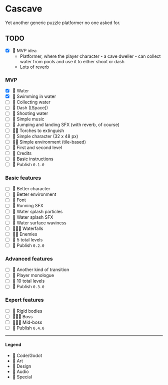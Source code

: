 # Cascave

Yet another generic puzzle platformer no one asked for.

## TODO

- [x] 💚 MVP idea
    - Platformer, where the player character - a cave dweller - can collect water from pools and use it to either shoot
      or dash
    - Lots of reverb

### MVP

- [x] 💙 Water
- [x] 💙 Swimming in water
- [ ] 💙 Collecting water
- [ ] 💙 Dash ([Space])
- [ ] 💙 Shooting water
- [ ] 💛 Simple music
- [ ] 💛 Jumping and landing SFX (with reverb, of course)
- [ ] 💙💜 Torches to extinguish
- [ ] 💜 Simple character (32 x 48 px)
- [ ] 💙💜 Simple environment (tile-based)
- [ ] 💚 First and second level
- [ ] 💚 Credits
- [ ] 💙 Basic instructions
- [ ] 💟 Publish `0.1.0`

### Basic features

- [ ] 💜 Better character
- [ ] 💜 Better environment
- [ ] 💜 Font
- [ ] 💛 Running SFX
- [ ] 💙 Water splash particles
- [ ] 💛 Water splash SFX
- [ ] 💙 Water surface waviness
- [ ] 💙💜💛 Waterfalls
- [ ] 💙💜 Enemies
- [ ] 💚 5 total levels
- [ ] 💟 Publish `0.2.0`

### Advanced features

- [ ] 💙 Another kind of transition
- [ ] 💙 Player monologue
- [ ] 💚 10 total levels
- [ ] 💟 Publish `0.3.0`

### Expert features

- [ ] 💙 Rigid bodies
- [ ] 💙💜💚 Boss
- [ ] 💙💜💚 Mid-boss
- [ ] 💟 Publish `0.4.0`

---

#### Legend

- 💙 Code/Godot
- 💜 Art
- 💚 Design
- 💛 Audio
- 💟 Special
